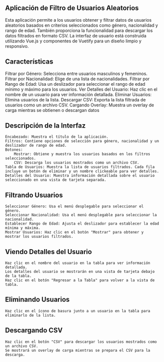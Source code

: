 ## Aplicación de Filtro de Usuarios Aleatorios

   Esta aplicación permite a los usuarios obtener y filtrar datos de usuarios aleatorios basados en criterios    seleccionados como género, nacionalidad y rango de edad. También proporciona la funcionalidad para descargar    los datos filtrados en formato CSV. La interfaz de usuario está construida utilizando Vue.js y componentes de    Vuetify para un diseño limpio y responsivo.

## Características

   Filtrar por Género: Selecciona entre usuarios masculinos y femeninos.
   Filtrar por Nacionalidad: Elige de una lista de nacionalidades.
   Filtrar por Rango de Edad: Usa un deslizador para seleccionar el rango de edad mínimo y máximo para los    usuarios.
   Ver Detalles del Usuario: Haz clic en el nombre de un usuario para ver información detallada.
   Eliminar Usuarios: Elimina usuarios de la lista.
   Descargar CSV: Exporta la lista filtrada de usuarios como un archivo CSV.
   Cargando Overlay: Muestra un overlay de carga mientras se obtienen o descargan datos


## Descripción de la Interfaz

    Encabezado: Muestra el título de la aplicación.
    Filtros: Contiene opciones de selección para género, nacionalidad y un deslizador de rango de edad.
    Botones:
        Mostrar: Obtiene y muestra los usuarios basados en los filtros seleccionados.
        CSV: Descarga los usuarios mostrados como un archivo CSV.
    Tabla de Usuarios: Muestra la lista de usuarios filtrados. Cada fila incluye un botón de eliminar y un nombre clickeable para ver detalles.
    Detalles del Usuario: Muestra información detallada sobre el usuario seleccionado en una vista de tarjeta separada.

## Filtrando Usuarios

    Seleccionar Género: Usa el menú desplegable para seleccionar el género.
    Seleccionar Nacionalidad: Usa el menú desplegable para seleccionar la nacionalidad.
    Establecer Rango de Edad: Ajusta el deslizador para establecer la edad mínima y máxima.
    Mostrar Usuarios: Haz clic en el botón "Mostrar" para obtener y mostrar los usuarios filtrados.

## Viendo Detalles del Usuario

    Haz clic en el nombre del usuario en la tabla para ver información detallada.
    Los detalles del usuario se mostrarán en una vista de tarjeta debajo de la tabla.
    Haz clic en el botón "Regresar a la Tabla" para volver a la vista de tabla.

## Eliminando Usuarios

    Haz clic en el ícono de basura junto a un usuario en la tabla para eliminarlo de la lista.

## Descargando CSV

    Haz clic en el botón "CSV" para descargar los usuarios mostrados como un archivo CSV.
    Se mostrará un overlay de carga mientras se prepara el CSV para la descarga.


